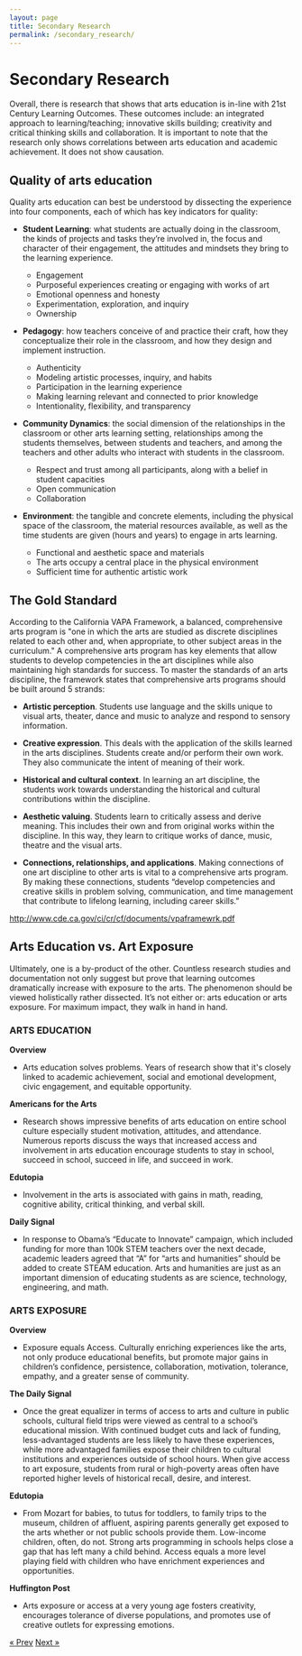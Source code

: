```yaml
---
layout: page
title: Secondary Research
permalink: /secondary_research/
---
```

# Secondary Research

Overall, there is research that shows that arts education is in-line with 21st Century Learning Outcomes. These outcomes include: an integrated approach to learning/teaching; innovative skills building; creativity and critical thinking skills and collaboration. It is important to note that the research only shows correlations between arts education and academic achievement. It does not show causation.

## Quality of arts education

Quality arts education can best be understood by dissecting the experience into four components, each of which has key indicators for quality:

* **Student Learning**: what students are actually doing in the classroom, the kinds of projects and tasks they’re involved in, the focus and character of their engagement, the attitudes and mindsets they bring to the learning experience.
  * Engagement
  * Purposeful experiences creating or engaging with works of art 
  * Emotional openness and honesty
  * Experimentation, exploration, and inquiry
  * Ownership

* **Pedagogy**: how teachers conceive of and practice their craft, how they conceptualize their role in the classroom, and how they design and implement instruction.
  * Authenticity
  * Modeling artistic processes, inquiry, and habits
  * Participation in the learning experience
  * Making learning relevant and connected to prior knowledge 
  * Intentionality, flexibility, and transparency

* **Community Dynamics**: the social dimension of the relationships in the classroom or other arts learning setting, relationships among the students themselves, between students and teachers, and among the teachers and other adults who interact with students in the classroom.
  * Respect and trust among all participants, along with a belief in student capacities 
  * Open communication
  * Collaboration

* **Environment**: the tangible and concrete elements, including the physical space of the classroom, the material resources available, as well as the time students are given (hours and years) to engage in arts learning.
  * Functional and aesthetic space and materials
  * The arts occupy a central place in the physical environment 
  * Sufficient time for authentic artistic work
 
<!--Stats for Sacramento:
• 138 schools
• 111,498 enrolled
• 38,238 arts enrollment
• 34% arts
• 818 arts teachers, 139.3 (student/teacher ratio)-->

## The Gold Standard

According to the California VAPA Framework, a balanced, comprehensive arts program is "one in which the arts are studied as discrete disciplines related to each other and, when appropriate, to other subject areas in the curriculum." A comprehensive arts program has key elements that allow students to develop competencies in the art disciplines while also maintaining high standards for success. To master the standards of an arts discipline, the framework states that comprehensive arts programs should be built around 5 strands:

* **Artistic perception**. Students use language and the skills unique to visual arts, theater, dance and music to analyze and respond to sensory information.

* **Creative expression**. This deals with the application of the skills learned in the arts disciplines. Students create and/or perform their own work. They also communicate the intent of meaning of their work.

* **Historical and cultural context**. In learning an art discipline, the students work towards understanding the historical and cultural contributions within the discipline.

* **Aesthetic valuing**. Students learn to critically assess and derive meaning. This includes their own and from original works within the discipline. In this way, they learn to critique works of dance, music, theatre and the visual arts.

* **Connections, relationships, and applications**. Making connections of one art discipline to other arts is vital to a comprehensive arts program. By making these connections, students “develop competencies and creative skills in problem solving, communication, and time management that contribute to lifelong learning, including career skills.”

http://www.cde.ca.gov/ci/cr/cf/documents/vpaframewrk.pdf

## Arts Education vs. Art Exposure

Ultimately, one is a by-product of the other. Countless research studies and documentation not only suggest but prove that learning outcomes dramatically increase with exposure to the arts. The phenomenon should be viewed holistically rather dissected. It’s not either or: arts education or arts exposure. For maximum impact, they walk in hand in hand.
     
### ARTS EDUCATION

**Overview**
* Arts education solves problems. Years of research show that it's closely linked to academic
achievement, social and emotional development, civic engagement, and equitable
opportunity.

**Americans for the Arts**
* Research shows impressive benefits of arts education on entire school culture especially
student motivation, attitudes, and attendance. Numerous reports discuss the ways that increased access and involvement in arts education encourage students to stay in school, succeed in school, succeed in life, and succeed in work.

**Edutopia**
* Involvement in the arts is associated with gains in math, reading, cognitive ability, critical
thinking, and verbal skill. 

**Daily Signal**
* In response to Obama’s “Educate to Innovate” campaign, which included funding for more than 100k STEM teachers over the next decade, academic leaders agreed that “A” for “arts and humanities” should be added to create STEAM education. Arts and humanities are just as an important dimension of educating students as are science, technology, engineering, and math.

### ARTS EXPOSURE

**Overview**
* Exposure equals Access. Culturally enriching experiences like the arts, not only produce
educational benefits, but promote major gains in children’s confidence, persistence, collaboration,
motivation, tolerance, empathy, and a greater sense of community. 

**The Daily Signal**
* Once the great equalizer in terms of access to arts and culture in public schools, cultural field trips were viewed as central to a school’s educational mission. With continued budget cuts and lack of funding, less-advantaged students are less likely to have these experiences, while more advantaged families expose their children to cultural institutions and experiences outside of school hours. When give access to art exposure, students from rural or high-poverty areas often have reported higher levels of historical recall, desire, and interest.

**Edutopia**
* From Mozart for babies, to tutus for toddlers, to family trips to the museum, children of affluent,
aspiring parents generally get exposed to the arts whether or not public schools provide them. Low-income children, often, do not. Strong arts programming in schools helps close a gap that has left many a child behind. Access equals a more level playing field with children who have enrichment experiences and opportunities.

**Huffington Post**
* Arts exposure or access at a very young age fosters creativity, encourages tolerance of diverse
populations, and promotes use of creative outlets for expressing emotions.

<!-- Pagination -->
<div class="pagination">
  <a class="pagination-item older" href="{{ site.baseurl }}methodology">&laquo; Prev</a>
  <a class="pagination-item newer" href="{{ site.baseurl }}schools_survey">Next &raquo;</a>
</div>
